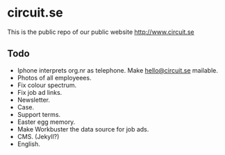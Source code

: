 circuit.se
==========

This is the public repo of our public website http://www.circuit.se


Todo
----
- Iphone interprets org.nr as telephone. Make hello@circuit.se mailable.
- Photos of all employeees.
- Fix colour spectrum.
- Fix job ad links.
- Newsletter.
- Case.
- Support terms.
- Easter egg memory.
- Make Workbuster the data source for job ads.
- CMS. (Jekyll?)
- English.

